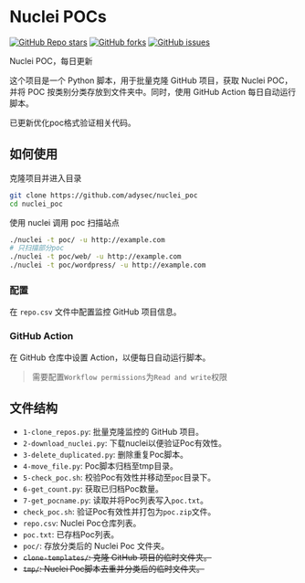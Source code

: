 # Nuclei POCs

<a href="https://github.com/adysec/nuclei_poc/stargazers"><img alt="GitHub Repo stars" src="https://img.shields.io/github/stars/adysec/nuclei_poc?color=yellow&logo=riseup&logoColor=yellow&style=flat-square"></a>
<a href="https://github.com/adysec/nuclei_poc/network/members"><img alt="GitHub forks" src="https://img.shields.io/github/forks/adysec/nuclei_poc?color=orange&style=flat-square"></a>
<a href="https://github.com/adysec/nuclei_poc/issues"><img alt="GitHub issues" src="https://img.shields.io/github/issues/adysec/nuclei_poc?color=red&style=flat-square"></a>

Nuclei POC，每日更新

这个项目是一个 Python 脚本，用于批量克隆 GitHub 项目，获取 Nuclei POC，并将 POC 按类别分类存放到文件夹中。同时，使用 GitHub Action 每日自动运行脚本。

已更新优化poc格式验证相关代码。

## 如何使用

克隆项目并进入目录

```bash
git clone https://github.com/adysec/nuclei_poc
cd nuclei_poc
```

使用 nuclei 调用 poc 扫描站点

```bash
./nuclei -t poc/ -u http://example.com
# 只扫描部分poc
./nuclei -t poc/web/ -u http://example.com
./nuclei -t poc/wordpress/ -u http://example.com
```

### 配置

在 `repo.csv` 文件中配置监控 GitHub 项目信息。

### GitHub Action

在 GitHub 仓库中设置 Action，以便每日自动运行脚本。

> 需要配置`Workflow permissions`为`Read and write`权限

## 文件结构

- `1-clone_repos.py`: 批量克隆监控的 GitHub 项目。
- `2-download_nuclei.py`: 下载nuclei以便验证Poc有效性。
- `3-delete_duplicated.py`: 删除重复Poc脚本。
- `4-move_file.py`: Poc脚本归档至tmp目录。
- `5-check_poc.sh`: 校验Poc有效性并移动至`poc`目录下。
- `6-get_count.py`: 获取已归档Poc数量。
- `7-get_pocname.py`: 读取并将Poc列表写入`poc.txt`。
- `check_poc.sh`: 验证Poc有效性并打包为`poc.zip`文件。
- `repo.csv`: Nuclei Poc仓库列表。
- `poc.txt`: 已存档Poc列表。
- `poc/`: 存放分类后的 Nuclei Poc 文件夹。
- ~~`clone-templates/`: 克隆 GitHub 项目的临时文件夹。~~
- ~~`tmp/`: Nuclei Poc脚本去重并分类后的临时文件夹。~~
